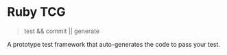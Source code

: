 # Ruby TCG

> test && commit || generate

A prototype test framework that auto-generates the code to pass your test.

